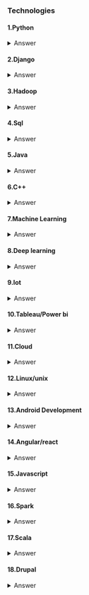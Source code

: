 ### Technologies

#### 1.Python 
<details>
<summary>Answer</summary> 
  
```
```
</details>  

#### 2.Django 

<details>
<summary>Answer</summary> 
  
```
to build production-grade backends
  
```
</details>
  
#### 3.Hadoop 

<details>
<summary>Answer</summary> 
  
```
```
</details> 

#### 4.Sql 

<details>
<summary>Answer</summary> 
  
```
```
</details> 

#### 5.Java 

<details>
<summary>Answer</summary> 
  
```
```
</details> 

#### 6.C++ 

<details>
<summary>Answer</summary> 
  
```
```
</details> 

#### 7.Machine Learning 

<details>
<summary>Answer</summary> 
  
```
```
</details> 

#### 8.Deep learning 

<details>
<summary>Answer</summary> 
  
```
```
</details> 

#### 9.Iot 

<details>
<summary>Answer</summary> 
  
```
```
</details> 

#### 10.Tableau/Power bi

<details>
<summary>Answer</summary> 
  
```
```
</details> 

#### 11.Cloud 

<details>
<summary>Answer</summary> 
  
```
```
</details> 

#### 12.Linux/unix 

<details>
<summary>Answer</summary> 
  
```
```
</details> 

#### 13.Android Development 

<details>
<summary>Answer</summary> 
  
```
```
</details> 

#### 14.Angular/react 

<details>
<summary>Answer</summary> 
  
```
```
</details> 

#### 15.Javascript

<details>
<summary>Answer</summary> 
  
```
```
</details> 

#### 16.Spark

<details>
<summary>Answer</summary> 
  
```
```
</details> 

#### 17.Scala

<details>
<summary>Answer</summary> 
  
```
```
</details> 

#### 18.Drupal

<details>
<summary>Answer</summary> 
  
```
```
</details> 


